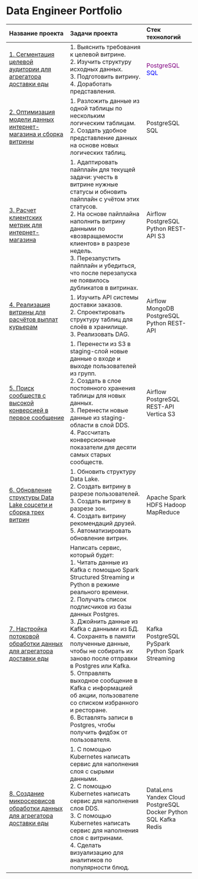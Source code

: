 # Data Engineer Portfolio

| Название проекта | Задачи проекта | Стек технологий |
| :- | :- | :- |
| [1. Сегментация целевой аудитории для агрегатора доставки еды](https://github.com/beslankumykov/portfolio/tree/main/1.%20%D0%A1%D0%B5%D0%B3%D0%BC%D0%B5%D0%BD%D1%82%D0%B0%D1%86%D0%B8%D1%8F%20%D1%86%D0%B5%D0%BB%D0%B5%D0%B2%D0%BE%D0%B9%20%D0%B0%D1%83%D0%B4%D0%B8%D1%82%D0%BE%D1%80%D0%B8%D0%B8%20%D0%B4%D0%BB%D1%8F%20%D0%B0%D0%B3%D1%80%D0%B5%D0%B3%D0%B0%D1%82%D0%BE%D1%80%D0%B0%20%D0%B4%D0%BE%D1%81%D1%82%D0%B0%D0%B2%D0%BA%D0%B8%20%D0%B5%D0%B4%D1%8B%20) | 1. Выяснить требования к целевой витрине. <br/> 2. Изучить структуру исходных данных. <br/> 3. Подготовить витрину. <br/> 4. Доработать представления. | <span style="color:purple"> PostgreSQL </span> <span style="color:blue"> SQL </span> | 
| [2. Оптимизация модели данных интернет-магазина и сборка витрины](https://github.com/beslankumykov/portfolio/tree/main/2.%20%D0%9E%D0%BF%D1%82%D0%B8%D0%BC%D0%B8%D0%B7%D0%B0%D1%86%D0%B8%D1%8F%20%D0%BC%D0%BE%D0%B4%D0%B5%D0%BB%D0%B8%20%D0%B4%D0%B0%D0%BD%D0%BD%D1%8B%D1%85%20%D0%B8%D0%BD%D1%82%D0%B5%D1%80%D0%BD%D0%B5%D1%82-%D0%BC%D0%B0%D0%B3%D0%B0%D0%B7%D0%B8%D0%BD%D0%B0%20%D0%B8%20%D1%81%D0%B1%D0%BE%D1%80%D0%BA%D0%B0%20%D0%B2%D0%B8%D1%82%D1%80%D0%B8%D0%BD%D1%8B) | 1. Разложить данные из одной таблицы по нескольким логическим таблицам. <br/> 2. Создать удобное представление данных на основе новых логических таблиц. | PostgreSQL SQL |
| [3. Расчет клиентских метрик для интернет-магазина](https://github.com/beslankumykov/portfolio/tree/main/3.%20%D0%A0%D0%B0%D1%81%D1%87%D0%B5%D1%82%20%D0%BA%D0%BB%D0%B8%D0%B5%D0%BD%D1%82%D1%81%D0%BA%D0%B8%D1%85%20%D0%BC%D0%B5%D1%82%D1%80%D0%B8%D0%BA%20%D0%B4%D0%BB%D1%8F%20%D0%B8%D0%BD%D1%82%D0%B5%D1%80%D0%BD%D0%B5%D1%82-%D0%BC%D0%B0%D0%B3%D0%B0%D0%B7%D0%B8%D0%BD%D0%B0) | 1. Адаптировать пайплайн для текущей задачи: учесть в витрине нужные статусы и обновить пайплайн с учётом этих статусов. <br/> 2. На основе пайплайна наполнить витрину данными по «возвращаемости клиентов» в разрезе недель. <br/> 3. Перезапустить пайплайн и убедиться, что после перезапуска не появилось дубликатов в витринах. | Airflow PostgreSQL Python REST-API S3 |
| [4. Реализация витрины для расчётов выплат курьерам](https://github.com/beslankumykov/portfolio/tree/main/4.%20%D0%A0%D0%B5%D0%B0%D0%BB%D0%B8%D0%B7%D0%B0%D1%86%D0%B8%D1%8F%20%D0%B2%D0%B8%D1%82%D1%80%D0%B8%D0%BD%D1%8B%20%D0%B4%D0%BB%D1%8F%20%D1%80%D0%B0%D1%81%D1%87%D1%91%D1%82%D0%BE%D0%B2%20%D0%B2%D1%8B%D0%BF%D0%BB%D0%B0%D1%82%20%D0%BA%D1%83%D1%80%D1%8C%D0%B5%D1%80%D0%B0%D0%BC) | 1. Изучить API системы доставки заказов. <br/> 2. Спроектировать структуру таблиц для слоёв в хранилище. <br/> 3. Реализовать DAG. | Airflow MongoDB PostgreSQL Python REST-API |
| [5. Поиск сообществ с высокой конверсией в первое сообщение](https://github.com/beslankumykov/portfolio/tree/main/5.%20%D0%9F%D0%BE%D0%B8%D1%81%D0%BA%20%D1%81%D0%BE%D0%BE%D0%B1%D1%89%D0%B5%D1%81%D1%82%D0%B2%20%D1%81%20%D0%B2%D1%8B%D1%81%D0%BE%D0%BA%D0%BE%D0%B9%20%D0%BA%D0%BE%D0%BD%D0%B2%D0%B5%D1%80%D1%81%D0%B8%D0%B5%D0%B9%20%D0%B2%20%D0%BF%D0%B5%D1%80%D0%B2%D0%BE%D0%B5%20%D1%81%D0%BE%D0%BE%D0%B1%D1%89%D0%B5%D0%BD%D0%B8%D0%B5) | 1. Перенести из S3 в staging-слой новые данные о входе и выходе пользователей из групп. <br/> 2. Создать в слое постоянного хранения таблицы для новых данных. <br/> 3. Перенести новые данные из staging-области в слой DDS. <br/> 4. Рассчитать конверсионные показатели для десяти самых старых сообществ. | Airflow PostgreSQL REST-API Vertica S3 |
| [6. Обновление структуры Data Lake соцсети и сборка трех витрин](https://github.com/beslankumykov/portfolio/tree/main/6.%20%D0%9E%D0%B1%D0%BD%D0%BE%D0%B2%D0%BB%D0%B5%D0%BD%D0%B8%D0%B5%20%D1%81%D1%82%D1%80%D1%83%D0%BA%D1%82%D1%83%D1%80%D1%8B%20Data%20Lake%20%D1%81%D0%BE%D1%86%D1%81%D0%B5%D1%82%D0%B8%20%D0%B8%20%D1%81%D0%B1%D0%BE%D1%80%D0%BA%D0%B0%20%D1%82%D1%80%D0%B5%D1%85%20%D0%B2%D0%B8%D1%82%D1%80%D0%B8%D0%BD) | 1. Обновить структуру Data Lake. <br/> 2. Создать витрину в разрезе пользователей. <br/> 3. Создать витрину в разрезе зон. <br/> 4. Создать витрину рекомендаций друзей. <br/> 5. Автоматизировать обновление витрин. | Apache Spark HDFS Hadoop MapReduce |
| [7. Настройка потоковой обработки данных для агрегатора доставки еды](https://github.com/beslankumykov/portfolio/tree/main/7.%20%D0%9D%D0%B0%D1%81%D1%82%D1%80%D0%BE%D0%B9%D0%BA%D0%B0%20%D0%BF%D0%BE%D1%82%D0%BE%D0%BA%D0%BE%D0%B2%D0%BE%D0%B9%20%D0%BE%D0%B1%D1%80%D0%B0%D0%B1%D0%BE%D1%82%D0%BA%D0%B8%20%D0%B4%D0%B0%D0%BD%D0%BD%D1%8B%D1%85%20%D0%B4%D0%BB%D1%8F%20%D0%B0%D0%B3%D1%80%D0%B5%D0%B3%D0%B0%D1%82%D0%BE%D1%80%D0%B0%20%D0%B4%D0%BE%D1%81%D1%82%D0%B0%D0%B2%D0%BA%D0%B8%20%D0%B5%D0%B4%D1%8B) | Написать сервис, который будет: <br/> 1. Читать данные из Kafka с помощью Spark Structured Streaming и Python в режиме реального времени. <br/> 2. Получать список подписчиков из базы данных Postgres. <br/> 3. Джойнить данные из Kafka с данными из БД. <br/> 4. Сохранять в памяти полученные данные, чтобы не собирать их заново после отправки в Postgres или Kafka. <br/> 5. Отправлять выходное сообщение в Kafka с информацией об акции, пользователе со списком избранного и ресторане. <br/> 6. Вставлять записи в Postgres, чтобы получить фидбэк от пользователя. | Kafka PostgreSQL PySpark Python Spark Streaming |
| [8. Создание микросервисов обработки данных для агрегатора доставки еды](https://github.com/beslankumykov/portfolio/tree/main/8.%20%D0%A1%D0%BE%D0%B7%D0%B4%D0%B0%D0%BD%D0%B8%D0%B5%20%D0%BC%D0%B8%D0%BA%D1%80%D0%BE%D1%81%D0%B5%D1%80%D0%B2%D0%B8%D1%81%D0%BE%D0%B2%20%D0%BE%D0%B1%D1%80%D0%B0%D0%B1%D0%BE%D1%82%D0%BA%D0%B8%20%D0%B4%D0%B0%D0%BD%D0%BD%D1%8B%D1%85%20%D0%B4%D0%BB%D1%8F%20%D0%B0%D0%B3%D1%80%D0%B5%D0%B3%D0%B0%D1%82%D0%BE%D1%80%D0%B0%20%D0%B4%D0%BE%D1%81%D1%82%D0%B0%D0%B2%D0%BA%D0%B8%20%D0%B5%D0%B4%D1%8B) | 1. С помощью Kubernetes написать сервис для наполнения слоя с сырыми данными. <br/> 2. С помощью Kubernetes написать сервис для наполнения слоя DDS. <br/> 3. С помощью Kubernetes написать сервис для наполнения слоя с витринами. <br/> 4. Сделать визуализацию для аналитиков по популярности блюд. | DataLens Yandex Cloud PostgreSQL Docker Python SQL Kafka Redis |
